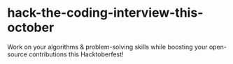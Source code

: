 # hack-the-coding-interview-this-october
Work on your algorithms &amp; problem-solving skills while boosting your open-source contributions this Hacktoberfest!
